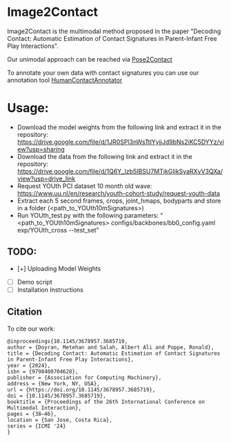 # Image2Contact

Image2Contact is the multimodal method proposed in the paper "Decoding Contact: Automatic Estimation of Contact Signatures in Parent-Infant Free Play Interactions".

Our unimodal approach can be reached via [Pose2Contact](https://github.com/dmetehan/Pose2Contact)

To annotate your own data with contact signatures you can use our annotation tool [HumanContactAnnotator](https://github.com/dmetehan/HumanContactAnnotator)

# Usage:

- Download the model weights from the following link and extract it in the repository: https://drive.google.com/file/d/1JR0SPl3nWsTtlYyjjJd9bNs2iKC5DYYz/view?usp=sharing
- Download the data from the following link and extract it in the repository: https://drive.google.com/file/d/1Q6Y_Izb5IBSU7MTjkGIjkSyaRXyV3QXa/view?usp=drive_link
- Request YOUth PCI dataset 10 month old wave: https://www.uu.nl/en/research/youth-cohort-study/request-youth-data
- Extract each 5 second frames, crops, joint_hmaps, bodyparts and store in a folder (<path_to_YOUth10mSignatures>) 
- Run YOUth_test.py with the following parameters: "<path_to_YOUth10mSignatures> configs/backbones/bb0_config.yaml exp/YOUth_cross --test_set"

## TODO:

- [+] Uploading Model Weights
- [ ] Demo script
- [ ] Installation Instructions

## Citation

To cite our work:
```
@inproceedings{10.1145/3678957.3685719,
author = {Doyran, Metehan and Salah, Albert Ali and Poppe, Ronald},
title = {Decoding Contact: Automatic Estimation of Contact Signatures in Parent-Infant Free Play Interactions},
year = {2024},
isbn = {9798400704628},
publisher = {Association for Computing Machinery},
address = {New York, NY, USA},
url = {https://doi.org/10.1145/3678957.3685719},
doi = {10.1145/3678957.3685719},
booktitle = {Proceedings of the 26th International Conference on Multimodal Interaction},
pages = {38–46},
location = {San Jose, Costa Rica},
series = {ICMI '24}
}
```
